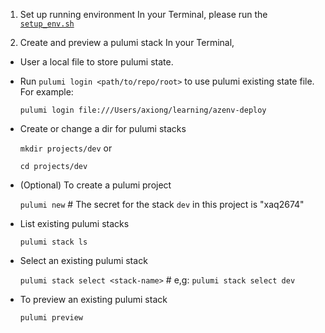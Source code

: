 1. Set up running environment
In your Terminal, please run the [`setup_env.sh`](../scripts/setup_env.sh)

2. Create and preview a pulumi stack
In your Terminal,

* User a local file to store pulumi state.

* Run `pulumi login <path/to/repo/root>` to use pulumi existing state file. For example:

    `pulumi login file:///Users/axiong/learning/azenv-deploy`

* Create or change a dir for pulumi stacks

    `mkdir projects/dev` or

    `cd projects/dev`

* (Optional) To create a pulumi project

    `pulumi new` # The secret for the stack `dev` in this project is "xaq2674"

* List existing pulumi stacks

    `pulumi stack ls`

* Select an existing pulumi stack

    `pulumi stack select <stack-name>` # e,g: `pulumi stack select dev`

* To preview an existing pulumi stack

    `pulumi preview`

